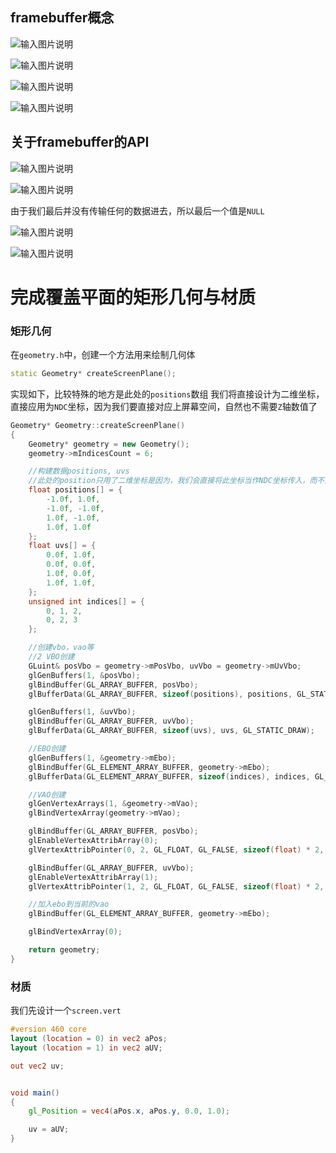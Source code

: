 ## framebuffer概念

![输入图片说明](/imgs/2025-02-12/XP5wjtAq69EFjrAx.png)

![输入图片说明](/imgs/2025-02-12/xQjgYrtFiKjrbglM.png)

![输入图片说明](/imgs/2025-02-12/7ntBrcUI7IdRxa42.png)

![输入图片说明](/imgs/2025-02-12/msLOH4AUEsrb3zIh.png)

## 关于framebuffer的API

![输入图片说明](/imgs/2025-02-12/UFLVu85I7Q43jBBJ.png)

![输入图片说明](/imgs/2025-02-13/xWF690NS8REfsKtB.png)

由于我们最后并没有传输任何的数据进去，所以最后一个值是`NULL`

![输入图片说明](/imgs/2024-10-24/uqbMnbfp9BktGoX0.png)

![输入图片说明](/imgs/2025-02-13/kaChTHPzT9Fp47y1.png)

# 完成覆盖平面的矩形几何与材质
### 矩形几何
在`geometry.h`中，创建一个方法用来绘制几何体
```cpp
static Geometry* createScreenPlane();
```
实现如下，比较特殊的地方是此处的`positions`数组
我们将直接设计为二维坐标，直接应用为`NDC`坐标，因为我们要直接对应上屏幕空间，自然也不需要`Z`轴数值了
```cpp
Geometry* Geometry::createScreenPlane()
{
	Geometry* geometry = new Geometry();
	geometry->mIndicesCount = 6;

	//构建数据positions, uvs
	//此处的position只用了二维坐标是因为，我们会直接将此坐标当作NDC坐标传入，而不是之前的三维空间坐标
	float positions[] = {
		-1.0f, 1.0f,
		-1.0f, -1.0f,
		1.0f, -1.0f,
		1.0f, 1.0f
	};
	float uvs[] = {
		0.0f, 1.0f,
		0.0f, 0.0f,
		1.0f, 0.0f,
		1.0f, 1.0f,
	};
	unsigned int indices[] = {
		0, 1, 2,
		0, 2, 3
	};

	//创建vbo，vao等
	//2 VBO创建
	GLuint& posVbo = geometry->mPosVbo, uvVbo = geometry->mUvVbo;
	glGenBuffers(1, &posVbo);
	glBindBuffer(GL_ARRAY_BUFFER, posVbo);
	glBufferData(GL_ARRAY_BUFFER, sizeof(positions), positions, GL_STATIC_DRAW);

	glGenBuffers(1, &uvVbo);
	glBindBuffer(GL_ARRAY_BUFFER, uvVbo);
	glBufferData(GL_ARRAY_BUFFER, sizeof(uvs), uvs, GL_STATIC_DRAW);

	//EBO创建
	glGenBuffers(1, &geometry->mEbo);
	glBindBuffer(GL_ELEMENT_ARRAY_BUFFER, geometry->mEbo);
	glBufferData(GL_ELEMENT_ARRAY_BUFFER, sizeof(indices), indices, GL_STATIC_DRAW);

	//VAO创建
	glGenVertexArrays(1, &geometry->mVao);
	glBindVertexArray(geometry->mVao);

	glBindBuffer(GL_ARRAY_BUFFER, posVbo);
	glEnableVertexAttribArray(0);
	glVertexAttribPointer(0, 2, GL_FLOAT, GL_FALSE, sizeof(float) * 2, (void*)0);

	glBindBuffer(GL_ARRAY_BUFFER, uvVbo);
	glEnableVertexAttribArray(1);
	glVertexAttribPointer(1, 2, GL_FLOAT, GL_FALSE, sizeof(float) * 2, (void*)0);

	//加入ebo到当前的vao
	glBindBuffer(GL_ELEMENT_ARRAY_BUFFER, geometry->mEbo);

	glBindVertexArray(0);

	return geometry;
}
```

### 材质
我们先设计一个`screen.vert`
```glsl
#version 460 core
layout (location = 0) in vec2 aPos;
layout (location = 1) in vec2 aUV;

out vec2 uv;


void main()
{
	gl_Position = vec4(aPos.x, aPos.y, 0.0, 1.0);

	uv = aUV;
}
```
<!--stackedit_data:
eyJoaXN0b3J5IjpbLTE4Njc5MDk5NjIsMjg1NzUzODcxLC03OD
QyMzIyMTAsMjAwMTUyNzg0LDM5MTYyMjM3MCwtMTU0OTgxNjcz
OF19
-->